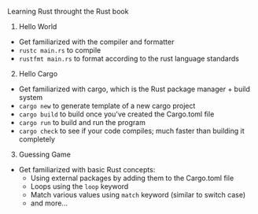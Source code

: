 Learning Rust throught the Rust book
1. Hello World
- Get familiarized with the compiler and formatter
- `rustc main.rs` to compile
- `rustfmt main.rs` to format according to the rust language standards

2. Hello Cargo
- Get familiarized with cargo, which is the Rust package manager + build system
- `cargo new` to generate template of a new cargo project
- `cargo build` to build once you've created the Cargo.toml file
- `cargo run` to build and run the program
- `cargo check` to see if your code compiles; much faster than building it completely

3. Guessing Game
- Get familiarized with basic Rust concepts:
    + Using external packages by adding them to the Cargo.toml file
    + Loops using the `loop` keyword
    + Match various values using `match` keyword (similar to switch case)
    + and more...
